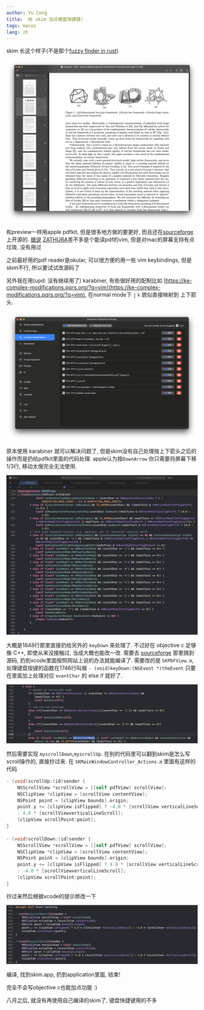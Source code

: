 ```yaml
---
author: Yu Cong
title:  给 skim 加点键盘快捷键!
tags: macos
lang: zh
---
```


skim 长这个样子(不是那个[fuzzy finder in rust](https://github.com/lotabout/skim))

![skim](/images/skim/skim.png)

和preview一样用apple pdfkit, 但是很多地方做的要更好, 而且还在[sourceforge](https://sourceforge.net/p/skim-app/code/HEAD/tree/)上开源的.
[据说](https://www.reddit.com/r/vim/comments/3prfd0/pdf_reader_with_vim_keybindings_for_mac_osx/) [ZATHURA](https://pwmt.org/projects/zathura/)差不多是个能读pdf的vim, 但是对mac的屏幕支持有点垃圾. 没有用过

之前最好用的pdf reader是okular, 可以很方便的用一些 vim keybindings, 但是skim不行, 所以要试试改源码了

另外我在用(upd: 没有继续用了) karabiner, 有些很好用的配制比如 [https://ke-complex-modifications.pqrs.org/?q=vim](https://ke-complex-modifications.pqrs.org/?q=vim), 在normal mode下 `j` `k` 貌似直接映射到 上下箭头. 

![karabiner-vim-plus](/images/skim/karabiner.png)

原本使用 karabiner 就可以解决问题了, 但是skim没有自己处理按上下箭头之后的操作而是扔给pdfkit里面的代码处理. apple认为按`DownArrow` 你只需要将屏幕下移1/3行, 移动太慢完全无法使用.

![SKPDFView-keydown](/images/skim/skpdfview.png)

大概是1848行那里直接扔给另外的 `keyDown` 来处理了.
不过好在 objective c 足够像 C++, 即使从来没接触过, 当成大概也能改一改.
需要去 [sourceforge](https://sourceforge.net/p/skim-app/code/HEAD/tree/) 那里搞到源码, 扔到xcode里面按照网站上说的办法就能编译了.
需要改的是 `SKPDFView.m`, 处理键盘按键的函数在1746行叫做 `- (void)keyDown:(NSEvent *)theEvent`
只要在里面加上处理对应 `eventChar` 的 else if 就好了.

![code](/images/skim/vim.png)

然后需要实现 `myscrollDown`,`myscrollUp`. 在别的代码里可以翻到skim是怎么写scroll操作的, 直接抄过来.
在 `SKMainWindowController_Actions.m` 里面有这样的代码

```objective-c
- (void)scrollUp:(id)sender {
    NSScrollView *scrollView = [[self pdfView] scrollView];
    NSClipView *clipView = [scrollView contentView];
    NSPoint point = [clipView bounds].origin;
    point.y += [clipView isFlipped] ? -4.0 * [scrollView verticalLineScroll] 
    : 4.0 * [scrollViewverticalLineScroll];
    [clipView scrollPoint:point];
}

- (void)scrollDown:(id)sender {
    NSScrollView *scrollView = [[self pdfView] scrollView];
    NSClipView *clipView = [scrollView contentView];
    NSPoint point = [clipView bounds].origin;
    point.y += [clipView isFlipped] ? 4.0 * [scrollView verticalLineScroll] 
    : -4.0 * [scrollViewverticalLineScroll];
    [clipView scrollPoint:point];
}
```

抄过来然后根据xcode的提示修改一下

![code](/images/skim/myscroll.png)

编译, 找到skim.app, 扔到application里面, 结束!

完全不会写objective c也能加点功能 :)

八月之后, 就没有再使用自己编译的skim了, 键盘快捷键用的不多